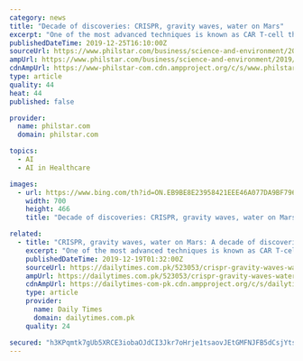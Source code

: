 ```yaml
---
category: news
title: "Decade of discoveries: CRISPR, gravity waves, water on Mars"
excerpt: "One of the most advanced techniques is known as CAR T-cell therapy, in which a patient’s T-cells – part of their immune ... Machine learning – what we most commonly mean when talking about “artificial intelligence” – came into its own in the 2010s. Using statistics to identify patterns in vast datasets, machine learning today ..."
publishedDateTime: 2019-12-25T16:10:00Z
sourceUrl: https://www.philstar.com/business/science-and-environment/2019/12/26/1979811/decade-discoveries-crispr-gravity-waves-water-mars
ampUrl: https://www.philstar.com/business/science-and-environment/2019/12/26/1979811/decade-discoveries-crispr-gravity-waves-water-mars/amp/
cdnAmpUrl: https://www-philstar-com.cdn.ampproject.org/c/s/www.philstar.com/business/science-and-environment/2019/12/26/1979811/decade-discoveries-crispr-gravity-waves-water-mars/amp/
type: article
quality: 44
heat: 44
published: false

provider:
  name: philstar.com
  domain: philstar.com

topics:
  - AI
  - AI in Healthcare

images:
  - url: https://www.bing.com/th?id=ON.EB9BE8E23958421EEE46A077DA9BF796
    width: 700
    height: 466
    title: "Decade of discoveries: CRISPR, gravity waves, water on Mars"

related:
  - title: "CRISPR, gravity waves, water on Mars: A decade of discoveries"
    excerpt: "One of the most advanced techniques is known as CAR T-cell therapy, in which a patient’s T-cells — part of their immune ... AI levels up Machine learning — what we most commonly mean when talking about “artificial intelligence” — came into its own in the 2010s. Using statistics to identify patterns in vast datasets, machine learning ..."
    publishedDateTime: 2019-12-19T01:32:00Z
    sourceUrl: https://dailytimes.com.pk/523053/crispr-gravity-waves-water-on-mars-a-decade-of-discoveries/
    ampUrl: https://dailytimes.com.pk/523053/crispr-gravity-waves-water-on-mars-a-decade-of-discoveries/amp/
    cdnAmpUrl: https://dailytimes-com-pk.cdn.ampproject.org/c/s/dailytimes.com.pk/523053/crispr-gravity-waves-water-on-mars-a-decade-of-discoveries/amp/
    type: article
    provider:
      name: Daily Times
      domain: dailytimes.com.pk
    quality: 24

secured: "h3KPqmtk7gUb5XRCE3iobaOJdCI3Jkr7oHrje1tsaovJEtGMFNJFB5dCsjYtsT4xMpQiXrL4Az+/oMInS4G4pN7R6aiNPY+2O2RZzSFOPKYPnjoi9kZRQHyOdd+0iHNLl1W6Altu4xIReOyM+IJHaRZvn02ddS1HvBdyYpP0hyim5hguvF9+tnoEboCo9r3B5Fz+8kBP3vozvdOtzcPa81fCJ+t+rFHpLFsEFjIO1w+4+uPBKtLwMkJMdIp5SJkq1DxtF5w3IygT96fMEI5HTQ==;diczikjvYrKAM/a0BF8uyw=="
---
```


